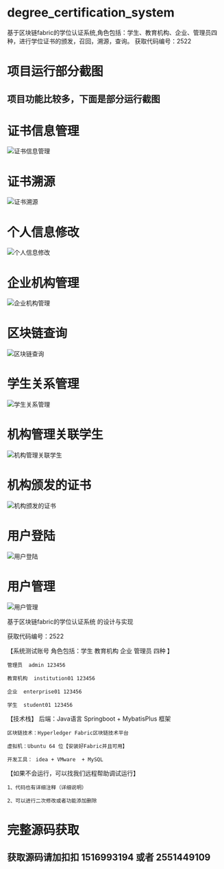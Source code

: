 # degree_certification_system
基于区块链fabric的学位认证系统,角色包括：学生、教育机构、企业、管理员四种，进行学位证书的颁发，召回，溯源，查询。
获取代码编号：2522  
# 项目运行部分截图
## 项目功能比较多，下面是部分运行截图

# 证书信息管理
![证书信息管理](证书信息管理.png)

# 证书溯源
![证书溯源](证书溯源.png)

# 个人信息修改
![个人信息修改](个人信息修改.png)

# 企业机构管理
![企业机构管理](企业机构管理.png)

# 区块链查询
![区块链查询](区块链查询.png)

# 学生关系管理
![学生关系管理](学生关系管理.png)

# 机构管理关联学生
![机构管理关联学生](机构管理关联学生.png)

# 机构颁发的证书
![机构颁发的证书](机构颁发的证书.png)

# 用户登陆
![用户登陆](用户登陆.png)

# 用户管理
![用户管理](用户管理.png)


基于区块链fabric的学位认证系统 的设计与实现

获取代码编号：2522

【系统测试账号 角色包括：学生 教育机构  企业 管理员  四种 】

    管理员  admin 123456
    
    教育机构  institution01 123456
    
    企业  enterprise01 123456
    
    学生  student01 123456
    
【技术栈】
    后端：Java语言 Springboot + MybatisPlus 框架
    
    区块链技术：Hyperledger Fabric区块链技术平台
    
    虚拟机：Ubuntu 64 位【安装好Fabric并且可用】
    
    开发工具： idea + VMware  + MySQL
    

【如果不会运行，可以找我们远程帮助调试运行】

    1、代码也有详细注释（详细说明）
    
    2、可以进行二次修改或者功能添加删除
    


# 完整源码获取
## 获取源码请加扣扣 1516993194 或者 2551449109

